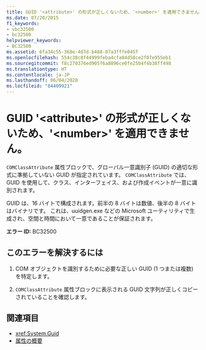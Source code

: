 ```yaml
---
title: GUID '<attribute>' の形式が正しくないため、'<number>' を適用できません。
ms.date: 07/20/2015
f1_keywords:
- vbc32500
- bc32500
helpviewer_keywords:
- BC32500
ms.assetid: 6fa34c55-368e-4d7d-b488-07a3fffe045f
ms.openlocfilehash: 554c38c8f44999feba4cfa04d58ce2f07e955eb1
ms.sourcegitcommit: f8c270376ed905f6a8896ce0fe25b4f4b38ff498
ms.translationtype: HT
ms.contentlocale: ja-JP
ms.lasthandoff: 06/04/2020
ms.locfileid: "84409921"
---
```

# <a name="attribute-cannot-be-applied-because-the-format-of-the-guid-number-is-not-correct"></a>GUID '\<attribute>' の形式が正しくないため、'\<number>' を適用できません。

`COMClassAttribute` 属性ブロックで、グローバル一意識別子 (GUID) の適切な形式に準拠していない GUID が指定されています。 `COMClassAttribute` では、GUID を使用して、クラス、インターフェイス、および作成イベントが一意に識別されます。  
  
 GUID は、16 バイトで構成されます。前半の 8 バイトは数値、後半の 8 バイトはバイナリです。 これは、uuidgen.exe などの Microsoft ユーティリティで生成され、空間と時間において一意であることが保証されます。  
  
 **エラー ID:** BC32500  
  
## <a name="to-correct-this-error"></a>このエラーを解決するには  
  
1. COM オブジェクトを識別するために必要な正しい GUID (1 つまたは複数) を特定します。  
  
2. `COMClassAttribute` 属性ブロックに表示される GUID 文字列が正しくコピーされていることを確認します。  
  
## <a name="see-also"></a>関連項目

- <xref:System.Guid>
- [属性の概要](../../programming-guide/concepts/attributes/index.md)
